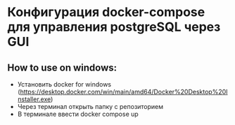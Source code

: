 # Конфигурация docker-compose для управления postgreSQL через GUI

## How to use on windows:
* Установить docker for windows (https://desktop.docker.com/win/main/amd64/Docker%20Desktop%20Installer.exe)
* Через терминал открыть папку с репозиторием
* В терминале ввести docker compose up
